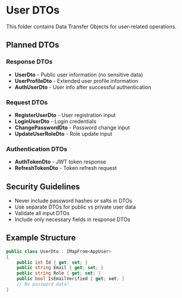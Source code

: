 # User DTOs

This folder contains Data Transfer Objects for user-related operations.

## Planned DTOs

### Response DTOs
- **UserDto** - Public user information (no sensitive data)
- **UserProfileDto** - Extended user profile information
- **AuthUserDto** - User info after successful authentication

### Request DTOs
- **RegisterUserDto** - User registration input
- **LoginUserDto** - Login credentials
- **ChangePasswordDto** - Password change input
- **UpdateUserRoleDto** - Role update input

### Authentication DTOs
- **AuthTokenDto** - JWT token response
- **RefreshTokenDto** - Token refresh request

## Security Guidelines

- Never include password hashes or salts in DTOs
- Use separate DTOs for public vs private user data
- Validate all input DTOs
- Include only necessary fields in response DTOs

## Example Structure
```csharp
public class UserDto : IMapFrom<AppUser>
{
    public int Id { get; set; }
    public string Email { get; set; }
    public string Role { get; set; }
    public bool IsEmailVerified { get; set; }
    // No password data!
}
```
